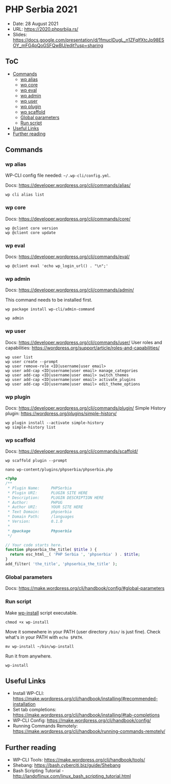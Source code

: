 # PHP Serbia 2021

- Date: 28 August 2021
- URL: https://2020.phpsrbija.rs/
- Slides: https://docs.google.com/presentation/d/1fmucIDugL_n1ZFqlfXtcJp98ESOY_mFG4pQoGSFQwBU/edit?usp=sharing

## ToC

- [Commands](#commands)
  - [wp alias](#wp-alias)
  - [wp core](#wp-core)
  - [wp eval](#wp-eval)
  - [wp admin](#wp-admin)
  - [wp user](#wp-user)
  - [wp plugin](#wp-plugin)
  - [wp scaffold](#wp-scaffold)
  - [Global parameters](#global-parameters)
  - [Run script](#run-script)
- [Useful Links](#useful-links)
- [Further reading](#further-reading)

## Commands

### wp alias

WP-CLI config file needed: `~/.wp-cli/config.yml`.

Docs: https://developer.wordpress.org/cli/commands/alias/

```
wp cli alias list
```

### wp core

Docs: https://developer.wordpress.org/cli/commands/core/

```
wp @client core version
wp @client core update
```

### wp eval

Docs: https://developer.wordpress.org/cli/commands/eval/

```
wp @client eval 'echo wp_login_url() . "\n";'
```

### wp admin

Docs: https://developer.wordpress.org/cli/commands/admin/

This command needs to be installed first.

```
wp package install wp-cli/admin-command
```

```
wp admin
```

### wp user

Docs: https://developer.wordpress.org/cli/commands/user/
User roles and capabilities: https://wordpress.org/support/article/roles-and-capabilities/

```
wp user list
wp user create --prompt
wp user remove-role <ID|username|user email>
wp user add-cap <ID|username|user email> manage_categories
wp user add-cap <ID|username|user email> switch_themes
wp user add-cap <ID|username|user email> activate_plugins
wp user add-cap <ID|username|user email> edit_theme_options
```

### wp plugin

Docs: https://developer.wordpress.org/cli/commands/plugin/
Simple History plugin: https://wordpress.org/plugins/simple-history/

```
wp plugin install --activate simple-history
wp simple-history list
```

### wp scaffold

Docs: https://developer.wordpress.org/cli/commands/scaffold/

```
wp scaffold plugin --prompt
```

```
nano wp-content/plugins/phpserbia/phpserbia.php
```

```PHP
<?php
/**
 * Plugin Name:     PHPSerbia
 * Plugin URI:      PLUGIN SITE HERE
 * Description:     PLUGIN DESCRIPTION HERE
 * Author:          PHPUG
 * Author URI:      YOUR SITE HERE
 * Text Domain:     phpserbia
 * Domain Path:     /languages
 * Version:         0.1.0
 *
 * @package         Phpserbia
 */

// Your code starts here.
function phpserbia_the_title( $title ) {
  return esc_html__( 'PHP Serbia ', 'phpserbia' ) . $title;
}
add_filter( 'the_title', 'phpserbia_the_title' );
```

### Global parameters

Docs: https://make.wordpress.org/cli/handbook/config/#global-parameters

### Run script

Make [wp-install](wp-install) script executable.

```
chmod +x wp-install
```

Move it somewhere in your PATH (user directory `/bin/` is just fine). Check what's in your PATH with `echo $PATH`.

```
mv wp-install ~/bin/wp-install
```

Run it from anywhere.

```
wp-install
```

## Useful Links

- Install WP-CLI: https://make.wordpress.org/cli/handbook/installing/#recommended-installation
- Set tab completions: https://make.wordpress.org/cli/handbook/installing/#tab-completions
- WP-CLI Config: https://make.wordpress.org/cli/handbook/config/
- Running Commands Remotely: https://make.wordpress.org/cli/handbook/running-commands-remotely/

## Further reading

- WP-CLI Tools: https://make.wordpress.org/cli/handbook/tools/
- Shebang: https://bash.cyberciti.biz/guide/Shebang
- Bash Scripting Tutorial - http://landoflinux.com/linux_bash_scripting_tutorial.html

